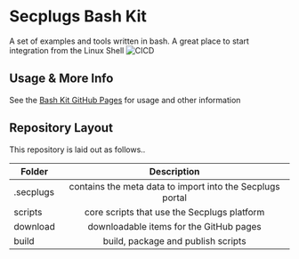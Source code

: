 # Secplugs Bash Kit
A set of examples and tools written in bash. A great place to start integration from the Linux Shell
![CICD](https://github.com/secplugs/bashkit/actions/workflows/CICD/badge.svg)
## Usage & More Info
See the [Bash Kit GitHub Pages](https://secplugs.github.io/bash-kit/docs) for usage and other information

## Repository Layout
This repository is laid out as follows..

| Folder        | Description |
| ------------- |:-------------:| 
| .secplugs     | contains the meta data to import into the Secplugs portal |
| scripts       | core scripts that use the Secplugs platform      |
| download      | downloadable items for the GitHub pages     |
| build         | build, package and publish scripts  |

